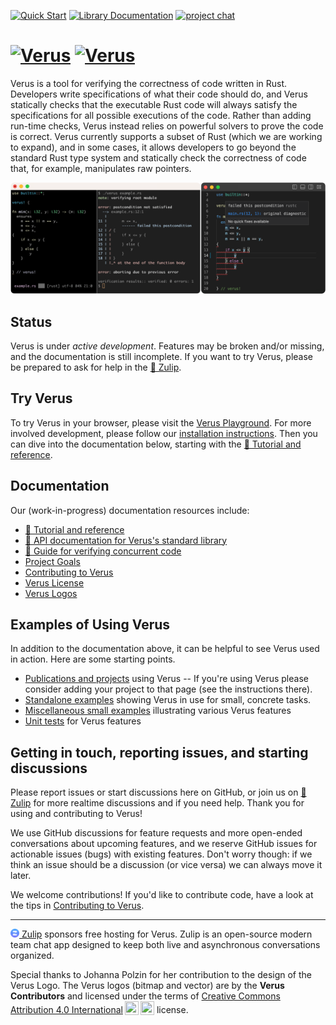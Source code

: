 [![Quick Start](https://img.shields.io/badge/tutorial-quick%20start-informational)](https://verus-lang.github.io/verus/guide/getting_started.html) [![Library Documentation](https://img.shields.io/badge/docs-vstd-informational)](https://verus-lang.github.io/verus/verusdoc/vstd/) [![project chat](https://img.shields.io/badge/zulip-join_chat-brightgreen.svg)](https://verus-lang.zulipchat.com)

# <a href="https://verus-lang.github.io/verus/verus/logo.html"><img height="60px" src="https://verus-lang.github.io/verus/verus/assets/verus-color.svg" alt="Verus" /></a> <a href="https://github.com/verus-lang/verus"><img height="60px" src="https://verus-lang.github.io/verus/verus/assets/verus-text.svg" alt="Verus" /></a>

Verus is a tool for verifying the correctness of code written in Rust.
Developers write specifications of what their code should do,
and Verus statically checks that the executable Rust code will always 
satisfy the specifications for all possible executions of the code.
Rather than adding run-time checks, Verus instead relies on powerful solvers to
prove the code is correct.  Verus currently supports a subset of Rust (which we
are working to expand), and in some cases, it allows developers to go beyond
the standard Rust type system and statically check the correctness of code
that, for example, manipulates raw pointers.  

![VS Code Demo](source/docs/verus-demo.png)

## Status

Verus is under *active development*. Features may be broken and/or missing, and
the documentation is still incomplete. If you want to try Verus, please be
prepared to ask for help in the [💬 Zulip](https://verus-lang.zulipchat.com/).

## Try Verus

To try Verus in your browser, please visit the [Verus Playground](https://play.verus-lang.org/).
For more involved development, please follow our [installation instructions](INSTALL.md).
Then you can dive into the documentation below, starting
with the [📖 Tutorial and reference](https://verus-lang.github.io/verus/guide/).

## Documentation
Our (work-in-progress) documentation resources include:
 * [📖 Tutorial and reference](https://verus-lang.github.io/verus/guide/)
 * [📖 API documentation for Verus's standard library](https://verus-lang.github.io/verus/verusdoc/vstd/)
 * [📖 Guide for verifying concurrent code](https://verus-lang.github.io/verus/state_machines/)
 * [Project Goals](source/docs/project-goals.md)
 * [Contributing to Verus](CONTRIBUTING.md)
 * [Verus License](LICENSE)
 * [Verus Logos](https://verus-lang.github.io/verus/verus/logo.html)

## Examples of Using Verus
In addition to the documentation above, it can be helpful to see Verus used in action.  Here are some starting points.
 * <a href="https://verus-lang.github.io/verus/publications-and-projects/">Publications and projects</a> using Verus -- If you're using Verus please consider adding your project to that page (see the instructions there).
 * [Standalone examples](https://github.com/secure-foundations/human-eval-verus/) showing Verus in use for small, concrete tasks.
 * [Miscellaneous small examples](source/rust_verify/example) illustrating various Verus features
 * [Unit tests](source/rust_verify_test/tests) for Verus features

## Getting in touch, reporting issues, and starting discussions

Please report issues or start discussions here on GitHub, or join us on [💬 Zulip](https://verus-lang.zulipchat.com/) for more realtime discussions and if you need help. Thank you for using and contributing to Verus!

We use GitHub discussions for feature requests and more open-ended conversations about
upcoming features, and we reserve GitHub issues for actionable issues (bugs) with
existing features. Don't worry though: if we think an issue should be a discussion (or
vice versa) we can always move it later.

We welcome contributions! If you'd like to contribute code, have a look at the tips in
[Contributing to Verus](CONTRIBUTING.md).

---

[<img src="source/docs/zulip-icon-circle.svg" alt="Zulip" style="height: 1em;"/> Zulip](https://zulip.com/) sponsors free hosting for Verus. Zulip is an open-source modern team chat app designed to keep both live and asynchronous conversations organized.

Special thanks to Johanna Polzin for her contribution to the design of the Verus Logo. The Verus logos (bitmap and vector) are by the <b>Verus Contributors</b> and licensed under the terms of <a href="https://creativecommons.org/licenses/by/4.0/?ref=chooser-v1" target="_blank" rel="license noopener noreferrer">Creative Commons Attribution 4.0 International<img style="height:22px!important;width:22px!important;margin-left:3px;vertical-align:text-bottom;" src="https://mirrors.creativecommons.org/presskit/icons/cc.svg?ref=chooser-v1" alt=""><img style="height:22px!important;width:22px!important;margin-left:3px;vertical-align:text-bottom;" src="https://mirrors.creativecommons.org/presskit/icons/by.svg?ref=chooser-v1" alt=""></a> license.
